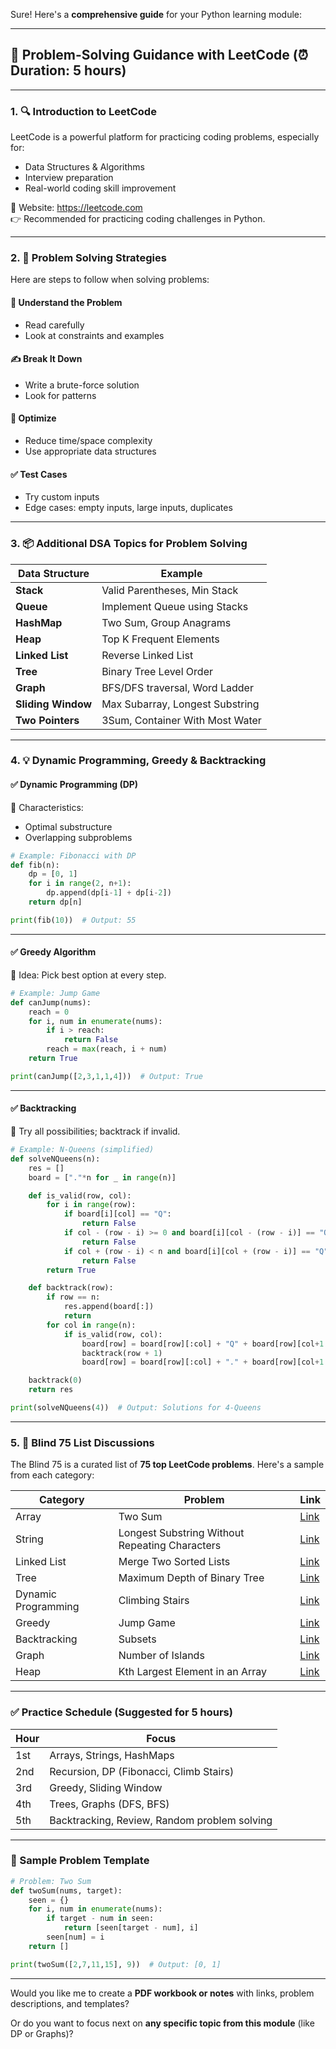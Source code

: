 Sure! Here's a **comprehensive guide** for your Python learning module:

---

## 🧠 Problem-Solving Guidance with LeetCode (⏰ Duration: 5 hours)

---

### 1. 🔍 **Introduction to LeetCode**

LeetCode is a powerful platform for practicing coding problems, especially for:

- Data Structures & Algorithms
- Interview preparation
- Real-world coding skill improvement

📌 Website: https://leetcode.com  
👉 Recommended for practicing coding challenges in Python.

---

### 2. 🧠 **Problem Solving Strategies**

Here are steps to follow when solving problems:

#### 🔢 Understand the Problem
- Read carefully
- Look at constraints and examples

#### ✍️ Break It Down
- Write a brute-force solution
- Look for patterns

#### 🔁 Optimize
- Reduce time/space complexity
- Use appropriate data structures

#### ✅ Test Cases
- Try custom inputs
- Edge cases: empty inputs, large inputs, duplicates

---

### 3. 📦 Additional DSA Topics for Problem Solving

| Data Structure | Example |
|----------------|---------|
| **Stack**      | Valid Parentheses, Min Stack |
| **Queue**      | Implement Queue using Stacks |
| **HashMap**    | Two Sum, Group Anagrams |
| **Heap**       | Top K Frequent Elements |
| **Linked List**| Reverse Linked List |
| **Tree**       | Binary Tree Level Order |
| **Graph**      | BFS/DFS traversal, Word Ladder |
| **Sliding Window** | Max Subarray, Longest Substring |
| **Two Pointers** | 3Sum, Container With Most Water |

---

### 4. 💡 Dynamic Programming, Greedy & Backtracking

#### ✅ Dynamic Programming (DP)

📌 Characteristics:
- Optimal substructure
- Overlapping subproblems

```python
# Example: Fibonacci with DP
def fib(n):
    dp = [0, 1]
    for i in range(2, n+1):
        dp.append(dp[i-1] + dp[i-2])
    return dp[n]

print(fib(10))  # Output: 55
```

---

#### ✅ Greedy Algorithm

📌 Idea: Pick best option at every step.

```python
# Example: Jump Game
def canJump(nums):
    reach = 0
    for i, num in enumerate(nums):
        if i > reach:
            return False
        reach = max(reach, i + num)
    return True

print(canJump([2,3,1,1,4]))  # Output: True
```

---

#### ✅ Backtracking

📌 Try all possibilities; backtrack if invalid.

```python
# Example: N-Queens (simplified)
def solveNQueens(n):
    res = []
    board = ["."*n for _ in range(n)]

    def is_valid(row, col):
        for i in range(row):
            if board[i][col] == "Q":
                return False
            if col - (row - i) >= 0 and board[i][col - (row - i)] == "Q":
                return False
            if col + (row - i) < n and board[i][col + (row - i)] == "Q":
                return False
        return True

    def backtrack(row):
        if row == n:
            res.append(board[:])
            return
        for col in range(n):
            if is_valid(row, col):
                board[row] = board[row][:col] + "Q" + board[row][col+1:]
                backtrack(row + 1)
                board[row] = board[row][:col] + "." + board[row][col+1:]

    backtrack(0)
    return res

print(solveNQueens(4))  # Output: Solutions for 4-Queens
```

---

### 5. 🧠 Blind 75 List Discussions

The Blind 75 is a curated list of **75 top LeetCode problems**. Here's a sample from each category:

| Category | Problem | Link |
|----------|---------|------|
| Array | Two Sum | [Link](https://leetcode.com/problems/two-sum) |
| String | Longest Substring Without Repeating Characters | [Link](https://leetcode.com/problems/longest-substring-without-repeating-characters) |
| Linked List | Merge Two Sorted Lists | [Link](https://leetcode.com/problems/merge-two-sorted-lists) |
| Tree | Maximum Depth of Binary Tree | [Link](https://leetcode.com/problems/maximum-depth-of-binary-tree) |
| Dynamic Programming | Climbing Stairs | [Link](https://leetcode.com/problems/climbing-stairs) |
| Greedy | Jump Game | [Link](https://leetcode.com/problems/jump-game) |
| Backtracking | Subsets | [Link](https://leetcode.com/problems/subsets) |
| Graph | Number of Islands | [Link](https://leetcode.com/problems/number-of-islands) |
| Heap | Kth Largest Element in an Array | [Link](https://leetcode.com/problems/kth-largest-element-in-an-array) |

---

### ✅ Practice Schedule (Suggested for 5 hours)

| Hour | Focus |
|------|-------|
| 1st | Arrays, Strings, HashMaps |
| 2nd | Recursion, DP (Fibonacci, Climb Stairs) |
| 3rd | Greedy, Sliding Window |
| 4th | Trees, Graphs (DFS, BFS) |
| 5th | Backtracking, Review, Random problem solving |

---

### 🧪 Sample Problem Template

```python
# Problem: Two Sum
def twoSum(nums, target):
    seen = {}
    for i, num in enumerate(nums):
        if target - num in seen:
            return [seen[target - num], i]
        seen[num] = i
    return []

print(twoSum([2,7,11,15], 9))  # Output: [0, 1]
```

---

Would you like me to create a **PDF workbook or notes** with links, problem descriptions, and templates?

Or do you want to focus next on **any specific topic from this module** (like DP or Graphs)?